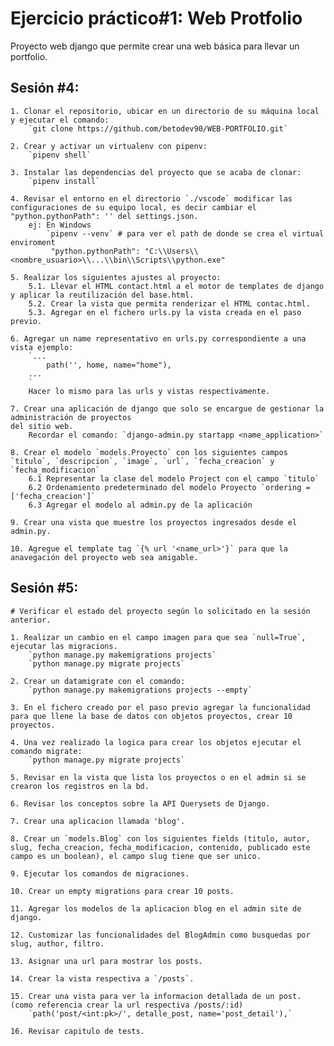 # Ejercicio práctico#1: Web Protfolio 

Proyecto web django que permite crear una web básica para llevar un portfolio.


## Sesión #4:

    1. Clonar el repositorio, ubicar en un directorio de su máquina local y ejecutar el comando:
        `git clone https://github.com/betodev90/WEB-PORTFOLIO.git`

    2. Crear y activar un virtualenv con pipenv:
        `pipenv shell`

    3. Instalar las dependencias del proyecto que se acaba de clonar:
        `pipenv install` 
    
    4. Revisar el entorno en el directorio `./vscode` modificar las configuraciones de su equipo local, es decir cambiar el "python.pythonPath": '' del settings.json.
        ej: En Windows
            `pipenv --venv` # para ver el path de donde se crea el virtual enviroment
             "python.pythonPath": "C:\\Users\\<nombre_usuario>\\...\\bin\\Scripts\\python.exe"
    
    5. Realizar los siguientes ajustes al proyecto:
        5.1. Llevar el HTML contact.html a el motor de templates de django y aplicar la reutilización del base.html.
        5.2. Crear la vista que permita renderizar el HTML contac.html.
        5.3. Agregar en el fichero urls.py la vista creada en el paso previo.

    6. Agregar un name representativo en urls.py correspondiente a una vista ejemplo:
        `...
            path('', home, name="home"),
        ...
        ` 
        Hacer lo mismo para las urls y vistas respectivamente.
    
    7. Crear una aplicación de django que solo se encargue de gestionar la administración de proyectos
    del sitio web.
        Recordar el comando: `django-admin.py startapp <name_application>`

    8. Crear el modelo `models.Proyecto` con los siguientes campos `titulo`, `descripcion`, `image`, `url`, `fecha_creacion` y `fecha_modificacion`
        6.1 Representar la clase del modelo Project con el campo `titulo`
        6.2 Ordenamiento predeterminado del modelo Proyecto `ordering = ['fecha_creacion']`    
        6.3 Agregar el modelo al admin.py de la aplicación

    9. Crear una vista que muestre los proyectos ingresados desde el admin.py.

    10. Agregue el template tag `{% url '<name_url>'}` para que la anavegación del proyecto web sea amigable. 
    
## Sesión #5:

    # Verificar el estado del proyecto según lo solicitado en la sesión anterior.

    1. Realizar un cambio en el campo imagen para que sea `null=True`, ejecutar las migracions.
        `python manage.py makemigrations projects`
        `python manage.py migrate projects`
    
    2. Crear un datamigrate con el comando:
        `python manage.py makemigrations projects --empty`
    
    3. En el fichero creado por el paso previo agregar la funcionalidad para que llene la base de datos con objetos proyectos, crear 10 proyectos.

    4. Una vez realizado la logica para crear los objetos ejecutar el comando migrate:
        `python manage.py migrate projects`

    5. Revisar en la vista que lista los proyectos o en el admin si se crearon los registros en la bd.

    6. Revisar los conceptos sobre la API Querysets de Django.

    7. Crear una aplicacion llamada 'blog'.

    8. Crear un `models.Blog` con los siguientes fields (titulo, autor, slug, fecha_creacion, fecha_modificacion, contenido, publicado este campo es un boolean), el campo slug tiene que ser unico.

    9. Ejecutar los comandos de migraciones.

    10. Crear un empty migrations para crear 10 posts.

    11. Agregar los modelos de la aplicacion blog en el admin site de django.

    12. Customizar las funcionalidades del BlogAdmin como busquedas por slug, author, filtro.

    13. Asignar una url para mostrar los posts.

    14. Crear la vista respectiva a `/posts`.

    15. Crear una vista para ver la informacion detallada de un post. (como referencia crear la url respectiva /posts/:id)
        `path('post/<int:pk>/', detalle_post, name='post_detail'),`

    16. Revisar capitulo de tests.
    